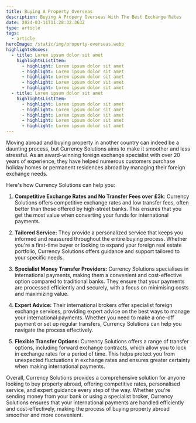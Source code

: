```yaml
---
title: Buying A Property Overseas
description: Buying A Propery Overseas With The Best Exchange Rates
date: 2024-03-11T11:28:32.363Z
type: article
tags:
  - article
heroImage: /static/img/property-overseas.webp
highlightsBoxes:
  - title: Lorem ipsum dolor sit amet
    highlightsListItem:
      - highlight: Lorem ipsum dolor sit amet
      - highlight: Lorem ipsum dolor sit amet
      - highlight: Lorem ipsum dolor sit amet
      - highlight: Lorem ipsum dolor sit amet
      - highlight: Lorem ipsum dolor sit amet
  - title: Lorem ipsum dolor sit amet
    highlightsListItem:
      - highlight: Lorem ipsum dolor sit amet
      - highlight: Lorem ipsum dolor sit amet
      - highlight: Lorem ipsum dolor sit amet
      - highlight: Lorem ipsum dolor sit amet
      - highlight: Lorem ipsum dolor sit amet
---
```



Moving abroad and buying property in another country can indeed be a daunting process, but Currency Solutions aims to make it smoother and less stressful. As an award-winning foreign exchange specialist with over 20 years of experience, they have helped numerous customers purchase holiday homes or permanent residences abroad by managing their foreign exchange needs.

Here's how Currency Solutions can help you:

1.	**Competitive Exchange Rates and No Transfer Fees over £3k**: Currency Solutions offers competitive exchange rates and low transfer fees, often better than those offered by high-street banks. This ensures that you get the most value when converting your funds for international payments.

2.	**Tailored Service:** They provide a personalized service that keeps you informed and reassured throughout the entire buying process. Whether you're a first-time buyer or looking to expand your foreign real estate portfolio, Currency Solutions offers guidance and support tailored to your specific needs.

3.	**Specialist Money Transfer Providers:** Currency Solutions specialises in international payments, making them a convenient and cost-effective option compared to traditional banks. They ensure that your payments are processed efficiently and securely, with a focus on minimising costs and maximizing value.

4.	**Expert Advice:** Their international brokers offer specialist foreign exchange services, providing expert advice on the best ways to manage your international payments. Whether you need to make a one-off payment or set up regular transfers, Currency Solutions can help you navigate the process effectively.

5.	**Flexible Transfer Options:** Currency Solutions offers a range of transfer options, including forward exchange contracts, which allow you to lock in exchange rates for a period of time. This helps protect you from unexpected fluctuations in exchange rates and ensures greater certainty when making international payments.

Overall, Currency Solutions provides a comprehensive solution for anyone looking to buy property abroad, offering competitive rates, personalised service, and expert guidance every step of the way. Whether you're sending money from your bank or using a specialist broker, Currency Solutions ensures that your international payments are handled efficiently and cost-effectively, making the process of buying property abroad smoother and more convenient.
